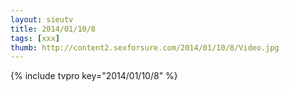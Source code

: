 ```yaml
--- 
layout: sieutv
title: 2014/01/10/8
tags: [xxx]
thumb: http://content2.sexforsure.com/2014/01/10/8/Video.jpg
---
```

{% include tvpro key="2014/01/10/8" %} 
